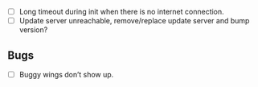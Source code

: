- [ ] Long timeout during init when there is no internet connection.
- [ ] Update server unreachable, remove/replace update server and bump version?

## Bugs
- [ ] Buggy wings don’t show up.
